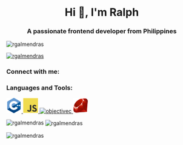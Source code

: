 <h1 align="center">Hi 👋, I'm Ralph</h1>
<h3 align="center">A passionate frontend developer from Philippines</h3>

<p align="left"> <img src="https://komarev.com/ghpvc/?username=rgalmendras&label=Profile%20views&color=0e75b6&style=flat" alt="rgalmendras" /> </p>

<p align="left"> <a href="https://github.com/ryo-ma/github-profile-trophy"><img src="https://github-profile-trophy.vercel.app/?username=rgalmendras" alt="rgalmendras" /></a> </p>

<h3 align="left">Connect with me:</h3>
<p align="left">
</p>

<h3 align="left">Languages and Tools:</h3>
<p align="left"> <a href="https://www.w3schools.com/cpp/" target="_blank" rel="noreferrer"> <img src="https://raw.githubusercontent.com/devicons/devicon/master/icons/cplusplus/cplusplus-original.svg" alt="cplusplus" width="40" height="40"/> </a> <a href="https://developer.mozilla.org/en-US/docs/Web/JavaScript" target="_blank" rel="noreferrer"> <img src="https://raw.githubusercontent.com/devicons/devicon/master/icons/javascript/javascript-original.svg" alt="javascript" width="40" height="40"/> </a> <a href="https://developer.apple.com/library/archive/documentation/Cocoa/Conceptual/ProgrammingWithObjectiveC/Introduction/Introduction.html" target="_blank" rel="noreferrer"> <img src="https://www.vectorlogo.zone/logos/apple_objectivec/apple_objectivec-icon.svg" alt="objectivec" width="40" height="40"/> </a> <a href="https://www.ruby-lang.org/en/" target="_blank" rel="noreferrer"> <img src="https://raw.githubusercontent.com/devicons/devicon/master/icons/ruby/ruby-original.svg" alt="ruby" width="40" height="40"/> </a> </p>

<p><img align="left" src="https://github-readme-stats.vercel.app/api/top-langs?username=rgalmendras&show_icons=true&locale=en&layout=compact" alt="rgalmendras" /></p>

<p>&nbsp;<img align="center" src="https://github-readme-stats.vercel.app/api?username=rgalmendras&show_icons=true&locale=en" alt="rgalmendras" /></p>

<p><img align="center" src="https://github-readme-streak-stats.herokuapp.com/?user=rgalmendras&" alt="rgalmendras" /></p>

